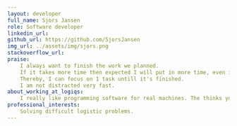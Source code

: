 ```yaml
---
layout: developer
full_name: Sjors Jansen
role: Software developer
linkedin_url: 
github_url: https://github.com/SjorsJansen
img_url: ../assets/img/sjors.png
stackoverflow_url:
praise: 
    I always want to finish the work we planned. 
    If it takes more time then expected I will put in more time, even if it means I need to work longer. 
    Thereby, I can focus on 1 task untill it's finished. 
    I am not distracted very fast.
about_working_at_logiqs:
    I really like programming software for real machines. The thinks you programm are visible and are physically doing something. Besides that i really like the logistic challenges in the warehouses.
professional_interests: 
    Solving difficult logistic problems.
---
```



<!-- Add additional content here, you can use Markdown. -->